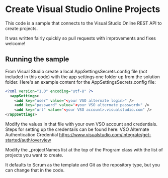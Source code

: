 # Create Visual Studio Online Projects
This code is a sample that connects to the Visual Studio Online REST API to create projects.

It was written fairly quickly so pull requests with improvements and fixes welcome!

## Running the sample
From Visual Studio create a local AppSettingsSecrets.config file (not included in this code) with the app settings one folder up from the solution folder. Here's an example content for the AppSettingsSecrets.config file:

```xml
<?xml version="1.0" encoding="utf-8" ?>
  <appSettings>
    <add key="user" value="<your VSO alternate login>" />
    <add key="password" value="<your VSO alternate password>" />
    <add key="url" value="<your VSO account>.visualstudio.com" />
</appSettings>
```

Modify the values in that file with your own VSO account and credentials. Steps for setting up the credentails can be found here:
VSO Alternate Authentication Credential 
https://www.visualstudio.com/integrate/get-started/auth/overview

Modify the _projectNames list at the top of the Program class with the list of projects you want to create.

It defaults to Scrum as the template and Git as the repository type, but you can change that in the code.